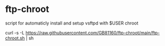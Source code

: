 # ftp-chroot
script for automaticly install and setup vsftpd with $USER chroot


curl -s -L https://raw.githubusercontent.com/GB81160/ftp-chroot/main/ftp-chroot.sh | sh
